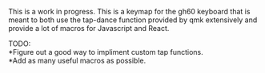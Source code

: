 This is a work in progress.  This is a keymap for the gh60 keyboard that is meant to both use the tap-dance function provided by qmk extensively and provide a lot of 
macros for Javascript and React.


TODO:  
	*Figure out a good way to impliment custom tap functions.    
  	*Add as many useful macros as possible.